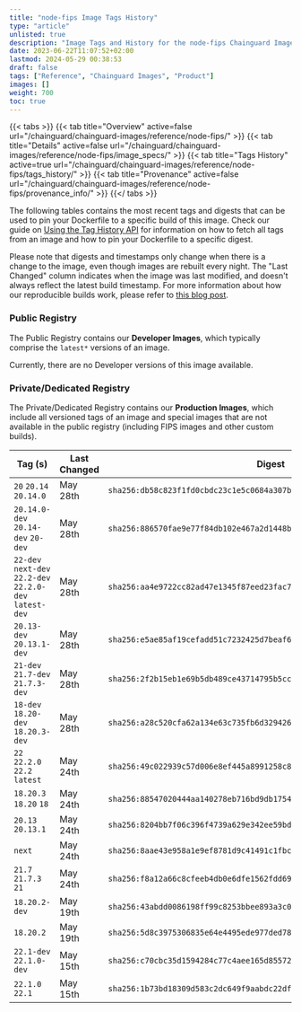 ```yaml
---
title: "node-fips Image Tags History"
type: "article"
unlisted: true
description: "Image Tags and History for the node-fips Chainguard Image"
date: 2023-06-22T11:07:52+02:00
lastmod: 2024-05-29 00:38:53
draft: false
tags: ["Reference", "Chainguard Images", "Product"]
images: []
weight: 700
toc: true
---
```


{{< tabs >}}
{{< tab title="Overview" active=false url="/chainguard/chainguard-images/reference/node-fips/" >}}
{{< tab title="Details" active=false url="/chainguard/chainguard-images/reference/node-fips/image_specs/" >}}
{{< tab title="Tags History" active=true url="/chainguard/chainguard-images/reference/node-fips/tags_history/" >}}
{{< tab title="Provenance" active=false url="/chainguard/chainguard-images/reference/node-fips/provenance_info/" >}}
{{</ tabs >}}

The following tables contains the most recent tags and digests that can be used to pin your Dockerfile to a specific build of this image. Check our guide on [Using the Tag History API](/chainguard/chainguard-images/using-the-tag-history-api/) for information on how to fetch all tags from an image and how to pin your Dockerfile to a specific digest.

Please note that digests and timestamps only change when there is a change to the image, even though images are rebuilt every night. The "Last Changed" column indicates when the image was last modified, and doesn't always reflect the latest build timestamp. For more information about how our reproducible builds work, please refer to [this blog post](https://www.chainguard.dev/unchained/reproducing-chainguards-reproducible-image-builds).

### Public Registry
The Public Registry contains our **Developer Images**, which typically comprise the `latest*` versions of an image.

Currently, there are no Developer versions of this image available.

### Private/Dedicated Registry
The Private/Dedicated Registry contains our **Production Images**, which include all versioned tags of an image and special images that are not available in the public registry (including FIPS images and other custom builds).

| Tag (s)                                                   | Last Changed | Digest                                                                    |
|-----------------------------------------------------------|--------------|---------------------------------------------------------------------------|
|  `20` `20.14` `20.14.0`                                   | May 28th     | `sha256:db58c823f1fd0cbdc23c1e5c0684a307bcc30492b3d48d093942744f3987d232` |
|  `20.14.0-dev` `20.14-dev` `20-dev`                       | May 28th     | `sha256:886570fae9e77f84db102e467a2d1448ba44242ecf8f496689793d517fe86ca3` |
|  `22-dev` `next-dev` `22.2-dev` `22.2.0-dev` `latest-dev` | May 28th     | `sha256:aa4e9722cc82ad47e1345f87eed23fac76900cdf97915fead92232eac4a7d6c1` |
|  `20.13-dev` `20.13.1-dev`                                | May 28th     | `sha256:e5ae85af19cefadd51c7232425d7beaf6836987058ecb9283a94fa0627cffe44` |
|  `21-dev` `21.7-dev` `21.7.3-dev`                         | May 28th     | `sha256:2f2b15eb1e69b5db489ce43714795b5ccdca8c74e2953009da41bfd030ec0b26` |
|  `18-dev` `18.20-dev` `18.20.3-dev`                       | May 28th     | `sha256:a28c520cfa62a134e63c735fb6d3294263d6e597edb32966ad27b90188a9ee4b` |
|  `22` `22.2.0` `22.2` `latest`                            | May 24th     | `sha256:49c022939c57d006e8ef445a8991258c81262d06a9a7b3ed167b2b1781e8c966` |
|  `18.20.3` `18.20` `18`                                   | May 24th     | `sha256:88547020444aa140278eb716bd9db1754737f87bb5e02c19925a938e70f042fa` |
|  `20.13` `20.13.1`                                        | May 24th     | `sha256:8204bb7f06c396f4739a629e342ee59bd2226443fa7f20583f0617effd072793` |
|  `next`                                                   | May 24th     | `sha256:8aae43e958a1e9ef8781d9c41491c1fbc8642b407deb9c2c254ca7b9758024d0` |
|  `21.7` `21.7.3` `21`                                     | May 24th     | `sha256:f8a12a66c8cfeeb4db0e6dfe1562fdd693cfad98f494b4b69f50513b0679209f` |
|  `18.20.2-dev`                                            | May 19th     | `sha256:43abdd0086198ff99c8253bbee893a3c0860e60a91adf76134678f2c16f0f626` |
|  `18.20.2`                                                | May 19th     | `sha256:5d8c3975306835e64e4495ede977ded78a2eca6f174b54c102fa5810e12f94cd` |
|  `22.1-dev` `22.1.0-dev`                                  | May 15th     | `sha256:c70cbc35d1594284c77c4aee165d855721e775b93b9073cf85904823e955cbaa` |
|  `22.1.0` `22.1`                                          | May 15th     | `sha256:1b73bd18309d583c2dc649f9aabdc22df97579de3b5486b5bc7ff7c541854303` |

